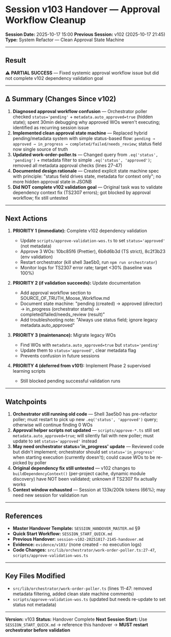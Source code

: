 # Session v103 Handover — Approval Workflow Cleanup

**Session Date:** 2025-10-17 15:00
**Previous Session:** v102 (2025-10-17 21:45)
**Type:** System Refactor — Clean Approval State Machine

---

## Result

⚠️ **PARTIAL SUCCESS** — Fixed systemic approval workflow issue but did not complete v102 dependency validation goal

---

## Δ Summary (Changes Since v102)

1. **Diagnosed approval workflow confusion** — Orchestrator poller checked `status='pending'` + `metadata.auto_approved=true` (hidden state); spent 30min debugging why approved WOs weren't executing; identified as recurring session issue
2. **Implemented clean approval state machine** — Replaced hybrid pending/metadata system with simple status-based flow: `pending → approved → in_progress → completed/failed/needs_review`; status field now single source of truth
3. **Updated work-order-poller.ts** — Changed query from `.eq('status', 'pending')` + metadata filter to simple `.eq('status', 'approved')`; removed all metadata approval checks (lines 27-47)
4. **Documented design rationale** — Created explicit state machine spec with principle: "status field drives state, metadata for context only"; no more hidden approval state in JSONB
5. **Did NOT complete v102 validation goal** — Original task was to validate dependency context fix (TS2307 errors); got blocked by approval workflow; fix still untested

---

## Next Actions

1. **PRIORITY 1 (immediate):** Complete v102 dependency validation
   - Update `scripts/approve-validation-wos.ts` to set `status='approved'` (not metadata)
   - Approve 3 WOs: 10bc85f6 (Prettier), 6b6d6b3d (TS strict), 8c2f3b23 (env validation)
   - Restart orchestrator (kill shell 3ae5b0, run `npm run orchestrator`)
   - Monitor logs for TS2307 error rate; target <30% (baseline was 100%)

2. **PRIORITY 2 (if validation succeeds):** Update documentation
   - Add approval workflow section to SOURCE_OF_TRUTH_Moose_Workflow.md
   - Document state machine: "pending (created) → approved (director) → in_progress (orchestrator starts) → completed/failed/needs_review (result)"
   - Add troubleshooting note: "Always use status field; ignore legacy metadata.auto_approved"

3. **PRIORITY 3 (maintenance):** Migrate legacy WOs
   - Find WOs with `metadata.auto_approved=true` but `status='pending'`
   - Update them to `status='approved'`, clear metadata flag
   - Prevents confusion in future sessions

4. **PRIORITY 4 (deferred from v101):** Implement Phase 2 supervised learning scripts
   - Still blocked pending successful validation runs

---

## Watchpoints

1. **Orchestrator still running old code** — Shell 3ae5b0 has pre-refactor poller; must restart to pick up new `.eq('status', 'approved')` query; otherwise will continue finding 0 WOs
2. **Approval helper scripts not updated** — `scripts/approve-*.ts` still set `metadata.auto_approved=true`; will silently fail with new poller; must update to set `status='approved'` instead
3. **May need orchestrator status='in_progress' update** — Reviewed code but didn't implement; orchestrator should set `status='in_progress'` when starting execution (currently doesn't); could cause WOs to be re-picked by poller
4. **Original dependency fix still untested** — v102 changes to `buildDependencyContext()` (per-project cache, dynamic module discovery) have NOT been validated; unknown if TS2307 fix actually works
5. **Context window exhausted** — Session at 133k/200k tokens (66%); may need new session for validation run

---

## References

- **Master Handover Template:** `SESSION_HANDOVER_MASTER.md` §9
- **Quick Start Workflow:** `SESSION_START_QUICK.md`
- **Previous Handover:** `session-v102-20251017-2145-handover.md`
- **Evidence:** `evidence/v103/` (none created - no execution logs)
- **Code Changes:** `src/lib/orchestrator/work-order-poller.ts:27-47`, `scripts/approve-validation-wos.ts`

---

## Key Files Modified

- `src/lib/orchestrator/work-order-poller.ts` (lines 11-47: removed metadata filtering, added clean state machine comments)
- `scripts/approve-validation-wos.ts` (updated but needs re-update to set status not metadata)

---

**Version:** v103
**Status:** Handover Complete
**Next Session Start:** Use `SESSION_START_QUICK.md` → reference this handover → **MUST restart orchestrator before validation**
